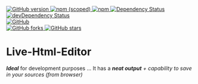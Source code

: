 <p>
	<a href="https://github.com/live-html-editor/live-html-editor">
		<img src="https://badge.fury.io/gh/live-html-editor%2Flive-html-editor.svg" alt="GitHub version">
	</a>
	<a href="https://npmjs.com/package/@live-html-editor/browser">
		<img alt="npm (scoped)" src="https://img.shields.io/npm/v/@live-html-editor/browser.svg">
	</a>
	<a href="https://npmjs.com/package/@live-html-editor/browser">
		<img alt="npm" src="https://img.shields.io/npm/dt/@live-html-editor/browser.svg">
	</a>
	<a href="https://github.com/live-html-editor/live-html-editor">
		<img src="https://david-dm.org/live-html-editor/live-html-editor.svg" alt="Dependency Status">
	</a>
	<a href="https://github.com/live-html-editor/live-html-editor">
		<img src="https://david-dm.org/live-html-editor/live-html-editor/dev-status.svg" alt="devDependency Status">
	</a>
	<br>
	<a href="/LICENSE">
		<img alt="GitHub" 
	src="https://img.shields.io/github/license/live-html-editor/live-html-editor.svg?style=popout">
	</a>
	<br>
	<a href="https://github.com/live-html-editor/live-html-editor/fork">
		<img src="https://img.shields.io/github/forks/live-html-editor/live-html-editor.svg?style=social" alt="GitHub forks">
	</a>
	<a href="https://github.com/live-html-editor/live-html-editor">
		<img src="https://img.shields.io/github/stars/live-html-editor/live-html-editor.svg?style=social" alt="GitHub stars">
	</a>
</p>

<h1>
	Live-Html-Editor
</h1>

<p>
	<b><i>Ideal</i></b> for development purposes ... It has a <i><b>neat output</b> + capability to save in your
	sources (from browser)</i>
</p>
